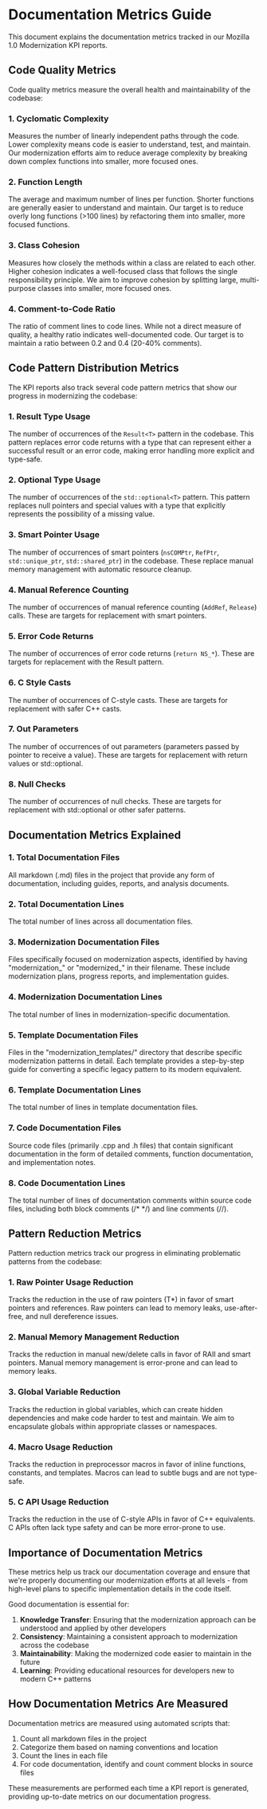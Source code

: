# Documentation Metrics Guide

This document explains the documentation metrics tracked in our Mozilla 1.0 Modernization KPI reports.

## Code Quality Metrics

Code quality metrics measure the overall health and maintainability of the codebase:

### 1. Cyclomatic Complexity
Measures the number of linearly independent paths through the code. Lower complexity means code is easier to understand, test, and maintain. Our modernization efforts aim to reduce average complexity by breaking down complex functions into smaller, more focused ones.

### 2. Function Length
The average and maximum number of lines per function. Shorter functions are generally easier to understand and maintain. Our target is to reduce overly long functions (>100 lines) by refactoring them into smaller, more focused functions.

### 3. Class Cohesion
Measures how closely the methods within a class are related to each other. Higher cohesion indicates a well-focused class that follows the single responsibility principle. We aim to improve cohesion by splitting large, multi-purpose classes into smaller, more focused ones.

### 4. Comment-to-Code Ratio
The ratio of comment lines to code lines. While not a direct measure of quality, a healthy ratio indicates well-documented code. Our target is to maintain a ratio between 0.2 and 0.4 (20-40% comments).

## Code Pattern Distribution Metrics

The KPI reports also track several code pattern metrics that show our progress in modernizing the codebase:

### 1. Result Type Usage
The number of occurrences of the `Result<T>` pattern in the codebase. This pattern replaces error code returns with a type that can represent either a successful result or an error code, making error handling more explicit and type-safe.

### 2. Optional Type Usage
The number of occurrences of the `std::optional<T>` pattern. This pattern replaces null pointers and special values with a type that explicitly represents the possibility of a missing value.

### 3. Smart Pointer Usage
The number of occurrences of smart pointers (`nsCOMPtr`, `RefPtr`, `std::unique_ptr`, `std::shared_ptr`) in the codebase. These replace manual memory management with automatic resource cleanup.

### 4. Manual Reference Counting
The number of occurrences of manual reference counting (`AddRef`, `Release`) calls. These are targets for replacement with smart pointers.

### 5. Error Code Returns
The number of occurrences of error code returns (`return NS_*`). These are targets for replacement with the Result pattern.

### 6. C Style Casts
The number of occurrences of C-style casts. These are targets for replacement with safer C++ casts.

### 7. Out Parameters
The number of occurrences of out parameters (parameters passed by pointer to receive a value). These are targets for replacement with return values or std::optional.

### 8. Null Checks
The number of occurrences of null checks. These are targets for replacement with std::optional or other safer patterns.

## Documentation Metrics Explained

### 1. Total Documentation Files
All markdown (.md) files in the project that provide any form of documentation, including guides, reports, and analysis documents.

### 2. Total Documentation Lines
The total number of lines across all documentation files.

### 3. Modernization Documentation Files
Files specifically focused on modernization aspects, identified by having "modernization_" or "modernized_" in their filename. These include modernization plans, progress reports, and implementation guides.

### 4. Modernization Documentation Lines
The total number of lines in modernization-specific documentation.

### 5. Template Documentation Files
Files in the "modernization_templates/" directory that describe specific modernization patterns in detail. Each template provides a step-by-step guide for converting a specific legacy pattern to its modern equivalent.

### 6. Template Documentation Lines
The total number of lines in template documentation files.

### 7. Code Documentation Files
Source code files (primarily .cpp and .h files) that contain significant documentation in the form of detailed comments, function documentation, and implementation notes.

### 8. Code Documentation Lines
The total number of lines of documentation comments within source code files, including both block comments (/* */) and line comments (//).

## Pattern Reduction Metrics

Pattern reduction metrics track our progress in eliminating problematic patterns from the codebase:

### 1. Raw Pointer Usage Reduction
Tracks the reduction in the use of raw pointers (T*) in favor of smart pointers and references. Raw pointers can lead to memory leaks, use-after-free, and null dereference issues.

### 2. Manual Memory Management Reduction
Tracks the reduction in manual new/delete calls in favor of RAII and smart pointers. Manual memory management is error-prone and can lead to memory leaks.

### 3. Global Variable Reduction
Tracks the reduction in global variables, which can create hidden dependencies and make code harder to test and maintain. We aim to encapsulate globals within appropriate classes or namespaces.

### 4. Macro Usage Reduction
Tracks the reduction in preprocessor macros in favor of inline functions, constants, and templates. Macros can lead to subtle bugs and are not type-safe.

### 5. C API Usage Reduction
Tracks the reduction in the use of C-style APIs in favor of C++ equivalents. C APIs often lack type safety and can be more error-prone to use.

## Importance of Documentation Metrics

These metrics help us track our documentation coverage and ensure that we're properly documenting our modernization efforts at all levels - from high-level plans to specific implementation details in the code itself.

Good documentation is essential for:

1. **Knowledge Transfer**: Ensuring that the modernization approach can be understood and applied by other developers
2. **Consistency**: Maintaining a consistent approach to modernization across the codebase
3. **Maintainability**: Making the modernized code easier to maintain in the future
4. **Learning**: Providing educational resources for developers new to modern C++ patterns

## How Documentation Metrics Are Measured

Documentation metrics are measured using automated scripts that:

1. Count all markdown files in the project
2. Categorize them based on naming conventions and location
3. Count the lines in each file
4. For code documentation, identify and count comment blocks in source files

These measurements are performed each time a KPI report is generated, providing up-to-date metrics on our documentation progress. 